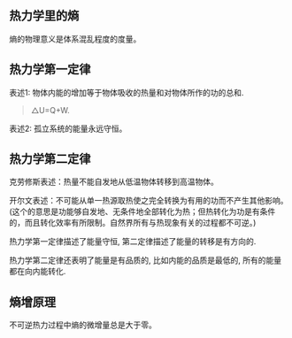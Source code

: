 ## 热力学里的熵
熵的物理意义是体系混乱程度的度量。

## 热力学第一定律
表述1: 物体内能的增加等于物体吸收的热量和对物体所作的功的总和. 
>△U=Q+W.

表述2: 孤立系统的能量永远守恒。



## 热力学第二定律  
克劳修斯表述：热量不能自发地从低温物体转移到高温物体。  

开尔文表述：不可能从单一热源取热使之完全转换为有用的功而不产生其他影响。(这个的意思是功能够自发地、无条件地全部转化为热；但热转化为功是有条件的，而且转化效率有所限制。自然界所有与热现象有关的过程都不可逆。)

热力学第一定律描述了能量守恒, 第二定律描述了能量的转移是有方向的.

热力学第二定律还表明了能量是有品质的, 比如内能的品质是最低的, 所有的能量都在向内能转化.




## 熵增原理
不可逆热力过程中熵的微增量总是大于零。

